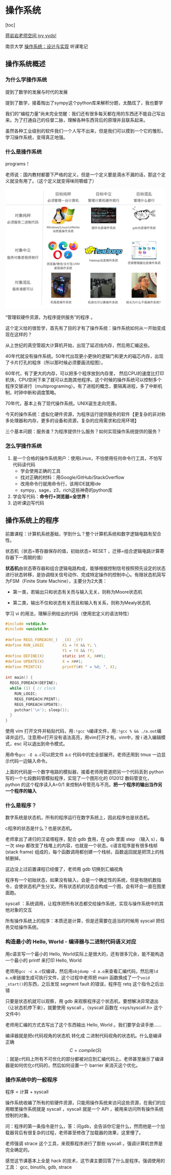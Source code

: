 # 操作系统

[toc]

[蒋岩岩老师空间 jyy yyds!](https://space.bilibili.com/202224425)

南京大学 [操作系统：设计与实现](https://space.bilibili.com/202224425/channel/collectiondetail?sid=192498) 听课笔记

## 操作系统概述

### 为什么学操作系统

提到了数学的发展与时代的发展

提到了数学，接着掏出了sympy这个python库来解积分题，太酷炫了，我也要学

我们的“编程力量”尚未完全觉醒：我们还有很多每天都在用的东西还不能自己写出来。为了打通自己的任督二脉，理解各种东西背后的原理并且联系起来。

虽然各种工业级别的软件我们一个人写不出来，但是我们可以摸到一个它的雏形。学习操作系统，变得真正地强。

### 什么是操作系统

programs！

老师说：国内教材都要下严格的定义，但是一个定义要是滴水不漏的话，那这个定义就没有用了。（这个定义就变得味同嚼蜡了）

![image-20220701174006148](操作系统.assets/image-20220701174006148.png)

“管理软硬件资源，为程序提供服务”的程序  。

这个定义给的很哲学，首先有了目的才有了操作系统：操作系统如何从一开始变成现在这样的？

从上世纪的真空管超大计算机开始，出现了延迟线内存，然后用汇编这些。

40年代就没有操作系统。50年代出现更小更快的逻辑门和更大的磁芯内存，出现了卡片打孔的程序（所以那时候必须要画流程图）。

60年代，有了更大的内存，可以把多个程序放到内存里， 然后CPU的速度比打印机快，CPU空闲下来了就可以去跑其他程序。这个时候的操作系统可以控制多个程序交替进行（multiprograming）。有了进程的概念，要隔离进程，多了中断机制，时钟中断和调度策略。

70年代，基本上有了现代操作系统。UNIX诞生走向完善。

今天的操作系统：虚拟化硬件资源，为程序运行提供服务的软件【更复杂的非对称多处理器和内存，更多的设备和资源，复杂的应用需求和应用环境】

三个基本问题：服务谁？为程序提供什么服务？如何实现操作系统提供的服务？

### 怎么学操作系统

1. 是一个合格的操作系统用户：使用Linux，不怕使用任何命令行工具，不怕写代码读代码
   - 学会使用正确的工具
   - 找对正确的材料：用Google/GitHub/StackOverflow
   - 改用命令行就用命令行，该用IDE就用ide
   - sympy，sage，z3，rich这些神奇的python库
2. 学会写代码：**命令行+浏览器=全世界！**
3. 边听课边写代码

## 操作系统上的程序

前置课程：计算机系统基础，学到什么？整个计算机系统和数字逻辑电路有契合性。

状态机（状态=寄存器保存的值，初始状态= RESET ，迁移=组合逻辑电路计算寄存器下一周期的值）

**状态机**由状态寄存器和组合逻辑电路构成，能够根据控制信号按照预先设定的状态进行状态转移，是协调相关信号动作、完成特定操作的控制中心。有限状态机简写为FSM（Finite State Machine），主要分为2大类：

- 第一类，若输出只和状态有关而与输入无关，则称为Moore状态机

- 第二类，输出不仅和状态有关而且和输入有关系，则称为Mealy状态机

学习 vi 的用法，理解示例给出的代码（使用宏定义的语法特性）

```c
#include <stdio.h>
#include <unistd.h>

#define REGS_FOREACH(_)  _(X) _(Y)
#define RUN_LOGIC        X1 = !X && Y; \
                         Y1 = !X && !Y;
#define DEFINE(X)        static int X, X##1;
#define UPDATE(X)        X = X##1;
#define PRINT(X)         printf(#X " = %d; ", X);

int main() {
  REGS_FOREACH(DEFINE);
  while (1) { // clock
    RUN_LOGIC;
    REGS_FOREACH(PRINT);
    REGS_FOREACH(UPDATE);
    putchar('\n'); sleep(1);
  }
}
```

使用 vim 打开文件并粘贴代码，用`:!gcc %`编译文件，用`:!gcc % && ./a.out`编译并运行。注意用vi打开没有语法高亮，用vim打开才有。vim中，按 i 进入编辑模式，esc 可以退出到命令模式。

用命令`gcc -E a.c`可以把文件 a.c 代码中的宏全部展开。老师还用到 tmux 一边显示代码一边输入命令。

上面的代码是一个数字电路的模拟器，接着老师用管道把另一个代码丢到 python 写的一个七段数码管模拟程序，实现了一个图形化的 012012 数码管变化，python 的这个程序读入A=0/1 来控制A号管亮与不亮。**把一个程序的输出当作另一个程序的输入**

### 什么是程序？

数字系统是状态机，所有的程序运行在数字系统上，因此程序也是状态机。

c程序的状态是什么？也是状态机。

老师拿出了递归的汉诺塔程序，配合 gdb 食用，在 gdb 里面 step （输入 s），每一次 step 都改变了栈堆上的内容，也就是一个状态。c语言程序是有很多栈帧 (stack frame) 组成的，每个函数调用都创建一个栈帧，函数返回就是把顶上的栈帧删掉。

这边没上过前置课程已经傻了，老师用 gdb 切换到汇编视角

程序有一个初始状态，如果没有输入，会是一个确定性的系统，但是有随机数指令，会使状态机产生分叉。所有状态机的状态会构成一个图，会有环会一直在图里面跑。

syscall ：系统调用，让程序把所有状态都交给操作系统，实现与操作系统中的其他对象的交互

所有操作系统上的程序：本质还是计算，但是还需要在适当的时候用 syscall 把任务交给操作系统。



### 构造最小的 Hello, World - 编译器与二进制代码语义对应

用c语言写一个最小的 Hello, World实际上是很大的，还有很多冗余，能不能构造一个最小的 printf 来打印 Hello, World

老师用`gcc -c a.c`仅编译，然后用`objdump -d a.o`来查看汇编代码，然后用`ld a.o`来链接生成可执行文件，这个过程中老师把 main 函数换成了一个`void _start()`的东西，之后发现 segment fault 的错误，程序在 retq 这个指令之后出错

只要是状态机就可以观察，用 gdb 来观察程序这个状态机，要想解决异常退出（让状态机停下来），就要使用 syscall 。（syscall 函数在 <sys/syscall.h> 这个文件中）

老师用汇编的方式去写出了这个东西输出 Hello, World 。我们要学会读手册……

编译器就是把c代码视角的状态机 转化成 二进制代码视角的状态机。什么是编译正确$$C =compile(S)$$：就是c代码上所有不可优化的部分都被对应到汇编代码上。老师甚至展示了编译器是如何优化c代码的，然后如何设置一个 barrier 来消灭这个优化。

### 操作系统中的一般程序

程序 = 计算 + syscall 

操作系统收编了所有的软硬件资源，只能用操作系统来访问这些资源，在我们的应用眼里操作系统就是 syscall ，syscall 就是一个 API ，被用来访问所有操作系统控制的对象。

问：程序的第一条指令是什么，答：问gdb，会告诉你它是什么，然而他是一个加载器背后有很复杂的过程，老师甚至修改了加载器的效果，这里懵了。

老师强调 strace 这个工具，来观察程序进行了那些 syscall 。强调计算机世界是完全确定的。

感觉这节课基本上全是 hack 的技术，这节课主要回答了什么是程序。强调使用的工具： gcc, binutils, gdb, strace



